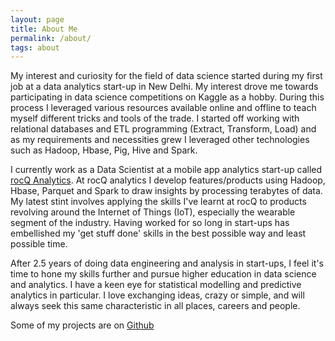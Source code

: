 ```yaml
---
layout: page
title: About Me
permalink: /about/
tags: about
---
```


My interest and curiosity for the field of data science started during my first job at a data analytics start-up in New Delhi. My interest drove me towards participating in data science competitions on Kaggle as a hobby. During this process I leveraged various resources available online and offline to teach myself different tricks and tools of the trade. I started off working with relational databases and ETL programming (Extract, Transform, Load) and as my requirements and necessities grew I leveraged other technologies such as Hadoop, Hbase, Pig, Hive and Spark.

I currently work as a Data Scientist at a mobile app analytics start-up called [rocQ Analytics](https://www.rocq.io). At rocQ analytics I develop features/products using Hadoop, Hbase, Parquet and Spark to draw insights by processing terabytes of data. My latest stint involves applying the skills I've learnt at rocQ to products revolving around the Internet of Things (IoT), especially the wearable segment of the industry. Having worked for so long in start-ups has embellished my 'get stuff done' skills in the best possible way and least possible time. 

After 2.5 years of doing data engineering and analysis in start-ups, I feel it's time to hone my skills further and pursue higher education in data science and analytics. I have a keen eye for statistical modelling and predictive analytics in particular. I love exchanging ideas, crazy or simple, and will always seek this same characteristic in all places, careers and people.

Some of my projects are on [Github](https://github.com/sahiltyagi4)